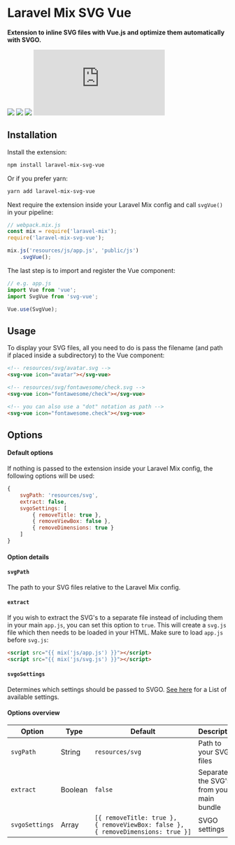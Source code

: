 # Laravel Mix SVG Vue

**Extension to inline SVG files with Vue.js and optimize them automatically with SVGO.**

[![](https://img.shields.io/npm/v/laravel-mix-svg-vue.svg?color=blue)](https://www.npmjs.com/package/laravel-mix-svg-vue)
[![](https://img.shields.io/npm/l/laravel-mix-svg-vue.svg?color=blueviolet)](https://www.npmjs.com/package/laravel-mix-svg-vue)
[![](https://img.shields.io/npm/dm/laravel-mix-svg-vue.svg)](https://npmcharts.com/compare/laravel-mix-svg-vue?minimal=true)
[![](https://img.badgesize.io/https://unpkg.com/laravel-mix-svg-vue/index.js?label=size&colorB=000000)](https://www.npmjs.com/package/laravel-mix-svg-vue)

## Installation

Install the extension:

```sh
npm install laravel-mix-svg-vue
```

Or if you prefer yarn:

```sh
yarn add laravel-mix-svg-vue
```

Next require the extension inside your Laravel Mix config and call `svgVue()` in your pipeline:

```js
// webpack.mix.js
const mix = require('laravel-mix');
require('laravel-mix-svg-vue');

mix.js('resources/js/app.js', 'public/js')
    .svgVue();
```

The last step is to import and register the Vue component:

```js
// e.g. app.js
import Vue from 'vue';
import SvgVue from 'svg-vue';

Vue.use(SvgVue);
```

## Usage

To display your SVG files, all you need to do is pass the filename (and path if placed inside a subdirectory) to the Vue component:

```html
<!-- resources/svg/avatar.svg -->
<svg-vue icon="avatar"></svg-vue>

<!-- resources/svg/fontawesome/check.svg -->
<svg-vue icon="fontawesome/check"></svg-vue>

<!-- you can also use a "dot" notation as path -->
<svg-vue icon="fontawesome.check"></svg-vue>
```

## Options

#### Default options

If nothing is passed to the extension inside your Laravel Mix config, the following options will be used:

```js
{
    svgPath: 'resources/svg',
    extract: false,
    svgoSettings: [
        { removeTitle: true },
        { removeViewBox: false },
        { removeDimensions: true }
    ]
}
```

#### Option details

#### `svgPath`

The path to your SVG files relative to the Laravel Mix config.

#### `extract`

If you wish to extract the SVG's to a separate file instead of including them in your main `app.js`, you can set this option to `true`. This will create a `svg.js` file which then needs to be loaded in your HTML. Make sure to load `app.js` before `svg.js`:

```html
<script src="{{ mix('js/app.js') }}"></script>
<script src="{{ mix('js/svg.js') }}"></script>
```

#### `svgoSettings`

Determines which settings should be passed to SVGO. [See here](https://github.com/svg/svgo#what-it-can-do) for a List of available settings.

#### Options overview

Option | Type | Default | Description
---|---|---|---
`svgPath` | String | `resources/svg` | Path to your SVG files
`extract` | Boolean | `false` | Separate the SVG's from your main bundle
`svgoSettings` | Array | <code>[{&nbsp;removeTitle:&nbsp;true&nbsp;}, {&nbsp;removeViewBox:&nbsp;false&nbsp;}, {&nbsp;removeDimensions:&nbsp;true&nbsp;}]</code> | SVGO settings
